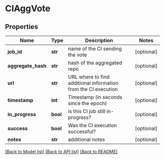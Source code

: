 # CIAggVote

## Properties
Name | Type | Description | Notes
------------ | ------------- | ------------- | -------------
**job_id** | **str** | name of the CI sending the vote | [optional]
**aggregate_hash** | **str** | hash of the aggregated repo | [optional]
**url** | **str** | URL where to find additional information from the CI execution | [optional]
**timestamp** | **int** | Timestamp (in seconds since the epoch) | [optional]
**in_progress** | **bool** | is this CI job still in-progress? | [optional]
**success** | **bool** | Was the CI execution successful? | [optional]
**notes** | **str** | additional notes | [optional]

[[Back to Model list]](../README.md#documentation-for-models) [[Back to API list]](../README.md#documentation-for-api-endpoints) [[Back to README]](../README.md)



